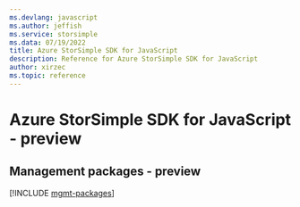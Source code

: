```yaml
---
ms.devlang: javascript
ms.author: jeffish
ms.service: storsimple
ms.data: 07/19/2022
title: Azure StorSimple SDK for JavaScript
description: Reference for Azure StorSimple SDK for JavaScript
author: xirzec
ms.topic: reference
---
```

# Azure StorSimple SDK for JavaScript - preview

## Management packages - preview
[!INCLUDE [mgmt-packages](storsimple-mgmt-index.md)]
